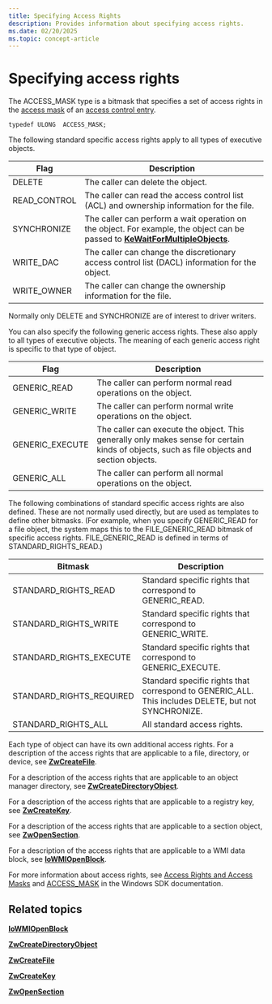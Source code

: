 ```yaml
---
title: Specifying Access Rights
description: Provides information about specifying access rights.
ms.date: 02/20/2025
ms.topic: concept-article
---
```


# Specifying access rights

The ACCESS_MASK type is a bitmask that specifies a set of access rights in the [access mask](../ifs/access-mask.md) of an [access control entry](../ifs/access-control-entry.md).

``` syntax
typedef ULONG  ACCESS_MASK;
```

The following standard specific access rights apply to all types of executive objects.

| Flag | Description |
|--|--|
| DELETE | The caller can delete the object. |
| READ_CONTROL | The caller can read the access control list (ACL) and ownership information for the file. |
| SYNCHRONIZE | The caller can perform a wait operation on the object. For example, the object can be passed to [**KeWaitForMultipleObjects**](/windows-hardware/drivers/ddi/wdm/nf-wdm-kewaitformultipleobjects). |
| WRITE_DAC | The caller can change the discretionary access control list (DACL) information for the object. |
| WRITE_OWNER | The caller can change the ownership information for the file. |

Normally only DELETE and SYNCHRONIZE are of interest to driver writers.

You can also specify the following generic access rights. These also apply to all types of executive objects. The meaning of each generic access right is specific to that type of object.

| Flag | Description |
|--|--|
| GENERIC_READ | The caller can perform normal read operations on the object. |
| GENERIC_WRITE | The caller can perform normal write operations on the object. |
| GENERIC_EXECUTE | The caller can execute the object. This generally only makes sense for certain kinds of objects, such as file objects and section objects. |
| GENERIC_ALL | The caller can perform all normal operations on the object. |

The following combinations of standard specific access rights are also defined. These are not normally used directly, but are used as templates to define other bitmasks. (For example, when you specify GENERIC_READ for a file object, the system maps this to the FILE_GENERIC_READ bitmask of specific access rights. FILE_GENERIC_READ is defined in terms of STANDARD_RIGHTS_READ.)

| Bitmask | Description |
|--|--|
| STANDARD_RIGHTS_READ | Standard specific rights that correspond to GENERIC_READ. |
| STANDARD_RIGHTS_WRITE | Standard specific rights that correspond to GENERIC_WRITE. |
| STANDARD_RIGHTS_EXECUTE | Standard specific rights that correspond to GENERIC_EXECUTE. |
| STANDARD_RIGHTS_REQUIRED | Standard specific rights that correspond to GENERIC_ALL. This includes DELETE, but not SYNCHRONIZE. |
| STANDARD_RIGHTS_ALL | All standard access rights. |

Each type of object can have its own additional access rights. For a description of the access rights that are applicable to a file, directory, or device, see [**ZwCreateFile**](/windows-hardware/drivers/ddi/ntifs/nf-ntifs-ntcreatefile).

For a description of the access rights that are applicable to an object manager directory, see [**ZwCreateDirectoryObject**](/windows-hardware/drivers/ddi/wdm/nf-wdm-zwcreatedirectoryobject).

For a description of the access rights that are applicable to a registry key, see [**ZwCreateKey**](/windows-hardware/drivers/ddi/wdm/nf-wdm-zwcreatekey). 

For a description of the access rights that are applicable to a section object, see [**ZwOpenSection**](/windows-hardware/drivers/ddi/wdm/nf-wdm-zwopensection). 

For a description of the access rights that are applicable to a WMI data block, see [**IoWMIOpenBlock**](/windows-hardware/drivers/ddi/wdm/nf-wdm-iowmiopenblock).

For more information about access rights, see [Access Rights and Access Masks](/windows/desktop/SecAuthZ/access-rights-and-access-masks) and [ACCESS_MASK](/windows/desktop/SecAuthZ/access-mask) in the Windows SDK documentation.

## Related topics

[**IoWMIOpenBlock**](/windows-hardware/drivers/ddi/wdm/nf-wdm-iowmiopenblock)  

[**ZwCreateDirectoryObject**](/windows-hardware/drivers/ddi/wdm/nf-wdm-zwcreatedirectoryobject)  

[**ZwCreateFile**](/windows-hardware/drivers/ddi/ntifs/nf-ntifs-ntcreatefile)  

[**ZwCreateKey**](/windows-hardware/drivers/ddi/wdm/nf-wdm-zwcreatekey)  

[**ZwOpenSection**](/windows-hardware/drivers/ddi/wdm/nf-wdm-zwopensection)
